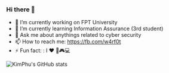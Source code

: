 ### Hi there 👋

- 🔭 I’m currently working on FPT University
- 🌱 I’m currently learning Information Assurance (3rd student) 		
- 💬 Ask me about anythings related to cyber security
- 📫 How to reach me: https://fb.com/w4rf0t
- ⚡ Fun fact: : I ❤️ 🏀🎮💻	


 ![KimPhu's GitHub stats](https://github-readme-stats.vercel.app/api?username=w4rf0t&show_icons=true&theme=tokyonight)

